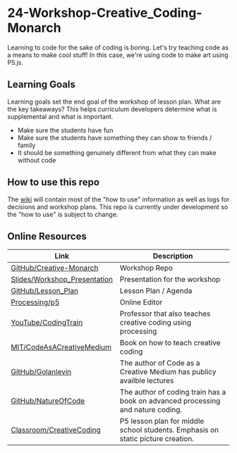 # 24-Workshop-Creative_Coding-Monarch

Learning to code for the sake of coding is boring. Let's try teaching code
as a means to make cool stuff! In this case, we're using code to make art using P5.js.

## Learning Goals

Learning goals set the end goal of the workshop of lesson plan. What are the key
takeaways? This helps curriculum developers determine what is supplemental and 
what is important.

- Make sure the students have fun
- Make sure the students have something they can show to friends / family
- It should be something genuinely different from what they can make without code

## How to use this repo

The [wiki](https://github.com/CS-foreach/Creative-Coding-P5/wiki) will contain most of the "how to use" information as well as logs for decisions and workshop plans. This repo is currently under development so the "how to use" is subject to change.

## Online Resources

| Link | Description |
| --- | --- |
| [GitHub/Creative-Monarch](https://github.com/CS-foreach/24-Workshop-Creative-Monarch) | Workshop Repo |
| [Slides/Workshop_Presentation]() | Presentation for the workshop |
| [GitHub/Lesson_Plan](./workshop.md) | Lesson Plan / Agenda |
| [Processing/p5](https://editor.p5js.org/) | Online Editor |
| [YouTube/CodingTrain](https://thecodingtrain.com/tracks/code-programming-with-p5-js) | Professor that also teaches creative coding using processing |
| [MIT/CodeAsACreativeMedium](https://github.com/CodeAsCreativeMedium/exercises) | Book on how to teach creative coding |
| [GitHub/Golanlevin](https://github.com/golanlevin/lectures/) | The author of Code as a Creative Medium has publicy availble lectures |
| [GitHub/NatureOfCode](https://github.com/nature-of-code/noc-book-2023) | The author of coding train has a book on advanced processing and nature coding. |
| [Classroom/CreativeCoding](https://sites.google.com/smcoe.org/swpcs/home) | P5 lesson plan for middle school students. Emphasis on static picture creation. |
